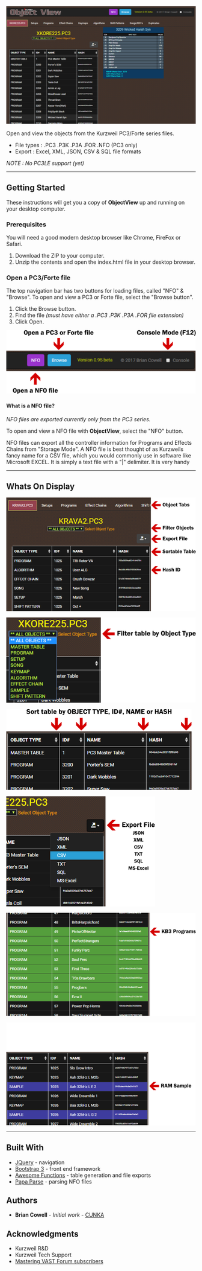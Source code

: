 ![](images/ObjectView_main.png)

Open and view the objects from the Kurzweil PC3/Forte series files. 
* File types : .PC3 .P3K .P3A .FOR .NFO (PC3 only)
* Export : Excel, XML, JSON, CSV & SQL file formats

_NOTE : No PC3LE support (yet)_

---

## Getting Started
These instructions will get you a copy of __ObjectView__ up and running on your desktop computer. 
### Prerequisites
You will need a good modern desktop browser like Chrome, FireFox or Safari.
1. Download the ZIP to your computer. 
2. Unzip the contents and open the index.html file in your desktop browser.


### Open a PC3/Forte file

The top navigation bar has two buttons for loading files, called "NFO" & "Browse". To open and view a PC3 or Forte file, select the "Browse button". 

1. Click the Browse button.
2. Find the file _(must have either a .PC3 .P3K .P3A .FOR file extension)_
3. Click Open.

![](images/ObjectView_navbar.png)

#### What is a NFO file?
_NFO files are exported currently only from the PC3 series._

To open and view a NFO file with __ObjectView__, select the "NFO" button.

NFO files can export all the controller information for Programs and Effects Chains from "Storage Mode". A NFO file is best thought of as Kurzweils fancy name for a CSV file, which you would commonly use in software like Microsoft EXCEL. It is simply a text file with a "|" delimiter. It is very handy 


---

## Whats On Display

![](images/ObjectView_overview1.png)

![](images/ObjectView_filtertable.png)

![](images/ObjectView_sortable.png)

![](images/ObjectView_export.png)

![](images/ObjectView_kb3.png)

![](images/ObjectView_ramsamplepng.png)


---

## Built With

* [JQuery](https://jquery.com/) - navigation
* [Bootstrap 3](https://getbootstrap.com/docs/3.3/) - front end framework
* [Awesome Functions](https://awesomefunctions.com/) - table generation and file exports
* [Papa Parse](http://papaparse.com/) - parsing NFO files


## Authors

* **Brian Cowell** - *Initial work* - [CUNKA](http://cunka.com/)


## Acknowledgments

* Kurzweil R&D 
* Kurzweil Tech Support
* [Mastering VAST Forum subscribers](http://forums.godlike.com.au/)

